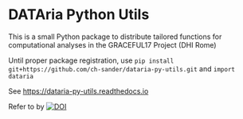 # DATAria Python Utils
This is a small Python package to distribute tailored functions for computational analyses in the GRACEFUL17 Project (DHI Rome)

Until proper package registration, use `pip install git+https://github.com/ch-sander/dataria-py-utils.git` and `import dataria`

See https://dataria-py-utils.readthedocs.io

Refer to by [![DOI](https://zenodo.org/badge/905857156.svg)](https://doi.org/10.5281/zenodo.15267861)
